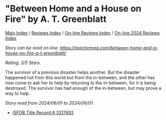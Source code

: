 # "Between Home and a House on Fire" by A. T. Greenblatt

[Main Index](../../../README.md) / [Reviews Index](../../README.md) / [On-line Reviews Index](../README.md) / [On-line 2024 Reviews Index](README.md)

*Story can be read on-line: <https://reactormag.com/between-home-and-a-house-on-fire-a-t-greenblatt/>*

*Rating: 3/5 Stars.*

The survivor of a previous disaster helps another. But the disaster happened not from this world but from the in-between, and the other has now come to ask her to help by returning to the in-between, for it is being destroyed. The survivor has had enough of the in-between, but may prove a way to help.

*Story read from 2024/06/01 to 2024/06/01.*

- [ISFDB Title Record # 3317692](https://www.isfdb.org/cgi-bin/title.cgi?3317692)
